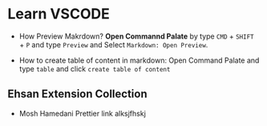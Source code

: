 # Learn VSCODE


- How Preview Makrdown?  **Open Commannd Palate** by type `CMD` + `SHIFT` + `P` and type `Preview` and Select `Markdown: Open Preview`.


- How to create table of content in markdown: Open Command Palate and type `table` and click `create table of content`


## Ehsan Extension Collection 
- Mosh Hamedani Prettier link alksjfhskj
